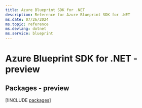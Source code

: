 ```yaml
---
title: Azure Blueprint SDK for .NET
description: Reference for Azure Blueprint SDK for .NET
ms.date: 07/26/2024
ms.topic: reference
ms.devlang: dotnet
ms.service: blueprint
---
```

# Azure Blueprint SDK for .NET - preview
## Packages - preview
[!INCLUDE [packages](blueprint-index.md)]